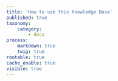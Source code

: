 ```yaml
---
title: 'How to use this Knowledge Base'
published: true
taxonomy:
    category:
        - docs
process:
    markdown: true
    twig: true
routable: true
cache_enable: true
visible: true
---
```

